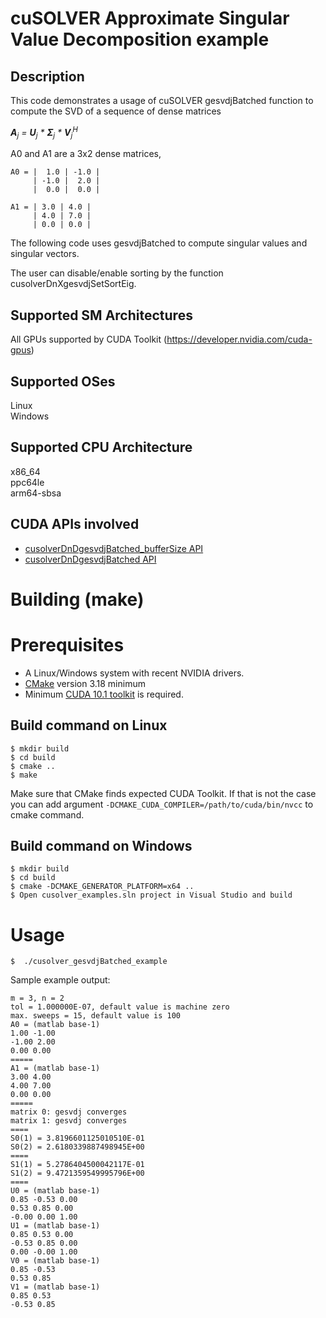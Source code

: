 # cuSOLVER Approximate Singular Value Decomposition example

## Description

This code demonstrates a usage of cuSOLVER gesvdjBatched function to compute the SVD of a sequence of dense matrices

_**A**<sub>j</sub> = **U**<sub>j</sub> * **&Sigma;**<sub>j</sub> * **V**<sub>j</sub><sup>H</sup>_

A0 and A1 are a 3x2 dense matrices,
```
A0 = |  1.0 | -1.0 |
     | -1.0 |  2.0 |
     |  0.0 |  0.0 |

A1 = | 3.0 | 4.0 |
     | 4.0 | 7.0 |
     | 0.0 | 0.0 |
```

The following code uses gesvdjBatched to compute singular values and singular vectors.

The user can disable/enable sorting by the function cusolverDnXgesvdjSetSortEig.

## Supported SM Architectures

All GPUs supported by CUDA Toolkit (https://developer.nvidia.com/cuda-gpus)  

## Supported OSes

Linux  
Windows

## Supported CPU Architecture

x86_64  
ppc64le  
arm64-sbsa

## CUDA APIs involved
- [cusolverDnDgesvdjBatched_bufferSize  API](https://docs.nvidia.com/cuda/cusolver/index.html#cuSolverDN-lt-t-gt-gesvdjbatch)
- [cusolverDnDgesvdjBatched API](https://docs.nvidia.com/cuda/cusolver/index.html#cuSolverDN-lt-t-gt-gesvdjbatch)

# Building (make)

# Prerequisites
- A Linux/Windows system with recent NVIDIA drivers.
- [CMake](https://cmake.org/download) version 3.18 minimum
- Minimum [CUDA 10.1 toolkit](https://developer.nvidia.com/cuda-downloads) is required.

## Build command on Linux
```
$ mkdir build
$ cd build
$ cmake ..
$ make
```
Make sure that CMake finds expected CUDA Toolkit. If that is not the case you can add argument `-DCMAKE_CUDA_COMPILER=/path/to/cuda/bin/nvcc` to cmake command.

## Build command on Windows
```
$ mkdir build
$ cd build
$ cmake -DCMAKE_GENERATOR_PLATFORM=x64 ..
$ Open cusolver_examples.sln project in Visual Studio and build
```

# Usage
```
$  ./cusolver_gesvdjBatched_example
```

Sample example output:

```
m = 3, n = 2
tol = 1.000000E-07, default value is machine zero
max. sweeps = 15, default value is 100
A0 = (matlab base-1)
1.00 -1.00
-1.00 2.00
0.00 0.00
=====
A1 = (matlab base-1)
3.00 4.00
4.00 7.00
0.00 0.00
=====
matrix 0: gesvdj converges
matrix 1: gesvdj converges
====
S0(1) = 3.8196601125010510E-01
S0(2) = 2.6180339887498945E+00
====
S1(1) = 5.2786404500042117E-01
S1(2) = 9.4721359549995796E+00
====
U0 = (matlab base-1)
0.85 -0.53 0.00
0.53 0.85 0.00
-0.00 0.00 1.00
U1 = (matlab base-1)
0.85 0.53 0.00
-0.53 0.85 0.00
0.00 -0.00 1.00
V0 = (matlab base-1)
0.85 -0.53
0.53 0.85
V1 = (matlab base-1)
0.85 0.53
-0.53 0.85
```
